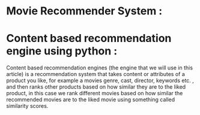 # Movie Recommender System :

# Content based recommendation engine using python :

Content based recommendation engines (the engine that we will use in this article) is a recommendation system that takes content or attributes of a product you like, for example a movies genre, cast, director, keywords etc. , and then ranks other products based on how similar they are to the liked product, in this case we rank different movies based on how similar the recommended movies are to the liked movie using something called similarity scores.

